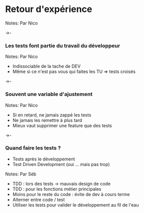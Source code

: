 # Retour d'expérience

Notes:
Par Nico

->-

### Les tests font partie du travail du développeur

Notes:
Par Nico
* Indissociable de la tache de DEV
* Même si ce n'est pas vous qui faites les TU => tests croisés

->-

### Souvent une variable d'ajustement

Notes:
Par Nico
* Si en retard, ne jamais zappé les tests
* Ne jamais les remettre à plus tard
* Mieux vaut supprimer une feature que des tests

->-

### Quand faire les tests ?
* Tests après le développement <!-- .element: class="fragment" -->
* Test Driven Development (oui ... mais pas trop) <!-- .element: class="fragment" -->

Notes:
Par Séb<br>
* TDD : lors des tests -> mauvais design de code
* TDD : pour les fonctions métier principales
* Moins pour le reste du code : évite de dev à cours terme
* Alterner entre code / test
* Utiliser les tests pour valider le développement au fil de l'eau